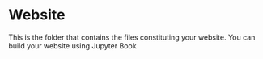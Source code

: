 # Website

This is the folder that contains the files constituting your website. You can build your website using Jupyter Book